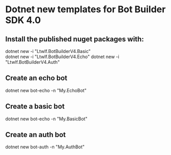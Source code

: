 # Dotnet new templates for Bot Builder SDK 4.0

## Install the published nuget packages with:

dotnet new -i "Ltwlf.BotBuilderV4.Basic"    
dotnet new -i "Ltwlf.BotBuilderV4.Echo"
dotnet new -i "Ltwlf.BotBuilderV4.Auth"

## Create an echo bot

dotnet new bot-echo -n "My.EchoBot"     

## Create a basic bot

dotnet new bot-echo -n "My.BasicBot"     

## Create an auth bot

dotnet new bot-auth -n "My.AuthBot"     